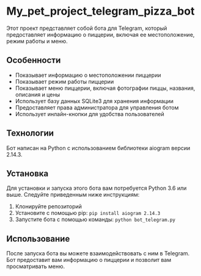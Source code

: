 # My_pet_project_telegram_pizza_bot

Этот проект представляет собой бота для Telegram, который предоставляет информацию о пиццерии, включая ее местоположение, режим работы и меню.

## Особенности

- Показывает информацию о местоположении пиццерии
- Показывает режим работы пиццерии
- Показывает меню пиццерии, включая фотографии пиццы, названия, описания и цены
- Использует базу данных SQLite3 для хранения информации
- Предоставляет права администратора для управления ботом
- Использует инлайн-кнопки для удобства пользователей

## Технологии

Бот написан на Python с использованием библиотеки aiogram версии 2.14.3.

## Установка

Для установки и запуска этого бота вам потребуется Python 3.6 или выше. Следуйте приведенным ниже инструкциям:

1. Клонируйте репозиторий
2. Установите с помощью pip: `pip install aiogram 2.14.3`
3. Запустите бота с помощью команды: `python bot_telegram.py`

## Использование

После запуска бота вы можете взаимодействовать с ним в Telegram. Бот предоставит вам информацию о пиццерии и позволит вам просматривать меню.
